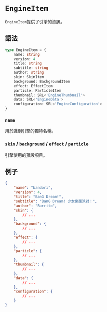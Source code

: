 # `EngineItem`

`EngineItem`提供了引擎的資訊。

## 語法

```ts
type EngineItem = {
    name: string
    version: 4
    title: string
    subtitle: string
    author: string
    skin: SkinItem
    background: BackgroundItem
    effect: EffectItem
    particle: ParticleItem
    thumbnail: SRL<'EngineThumbnail'>
    data: SRL<'EngineData'>
    configuration: SRL<'EngineConfiguration'>
}
```

### `name`

用於識別引擎的獨特名稱。

### `skin` / `background` / `effect` / `particle`

引擎使用的預設項目。

## 例子

```json
{
    "name": "bandori",
    "version": 4,
    "title": "BanG Dream!",
    "subtitle": "BanG Dream! 少女樂團派對！",
    "author": "Burrito",
    "skin": {
        // ...
    },
    "background": {
        // ...
    },
    "effect": {
        // ...
    },
    "particle": {
        // ...
    },
    "thumbnail": {
        // ...
    },
    "data": {
        // ...
    },
    "configuration": {
        // ...
    }
}
```
